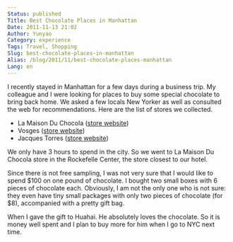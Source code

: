 ```yaml
---
Status: published
Title: Best Chocolate Places in Manhattan
Date: 2011-11-13 21:02
Author: Yunyao
Category: experience
Tags: Travel, Shopping
Slug: best-chocolate-places-in-manhattan
Alias: /blog/2011/11/best-chocolate-places-manhattan
Lang: en
---
```


I recently stayed in Manhattan for a few days during a business trip. My colleague and I were looking for places to buy some special chocolate to bring back home. We asked a few locals New Yorker as well as consulted the web for recommendations. Here are the list of stores we collected.

-   La Maison Du Chocola ([store website](https://www.lamaisonduchocolat.com/en/boutiques.php?c=newyork))
-   Vosges ([store website](https://www.vosgeschocolate.com/boutiques))
-   Jacques Torres ([store website](https://www.mrchocolate.com))

We only have 3 hours to spend in the city. So we went to La Maison Du Chocola store in the Rockefelle Center, the store closest to our hotel.

Since there is not free sampling, I was not very sure that I would like to spend $100 on one pound of chocolate. I bought two small boxes with 6 pieces of chocolate each. Obviously, I am not the only one who is not sure: they even have tiny small packages with only two pieces of chocolate (for $8), accompanied with a pretty gift bag.

When I gave the gift to Huahai. He absolutely loves the chocolate. So it is money well spent and I plan to buy more for him when I go to NYC next time.  
  

